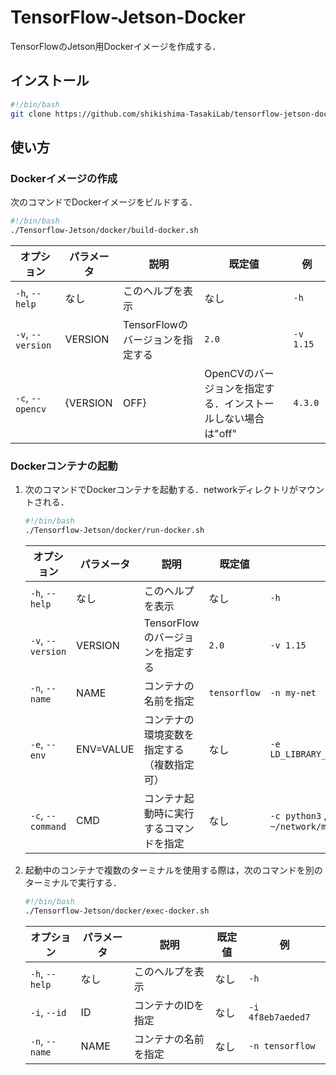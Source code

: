 # TensorFlow-Jetson-Docker
TensorFlowのJetson用Dockerイメージを作成する．

## インストール
```bash
#!/bin/bash
git clone https://github.com/shikishima-TasakiLab/tensorflow-jetson-docker.git Tensorflow-Jetson
```

## 使い方

### Dockerイメージの作成

次のコマンドでDockerイメージをビルドする．
```bash
#!/bin/bash
./Tensorflow-Jetson/docker/build-docker.sh
```
|オプション   |パラメータ   |説明                                      |既定値    |例                                         |
|-------------|-------------|------------------------------------------|----------|-------------------------------------------|
|`-h`, `--help`   |なし         |このヘルプを表示                          |なし      |`-h`|
|`-v`, `--version`|VERSION      |TensorFlowのバージョンを指定する          |`2.0`       |`-v 1.15`|
|`-c`, `--opencv` |{VERSION|OFF}|OpenCVのバージョンを指定する．インストールしない場合は"off"|`4.3.0`|`-c 3.4.1` , `-c off`|

### Dockerコンテナの起動

1. 次のコマンドでDockerコンテナを起動する．networkディレクトリがマウントされる．
    ```bash
    #!/bin/bash
    ./Tensorflow-Jetson/docker/run-docker.sh
    ```
    |オプション   |パラメータ|説明                                      |既定値    |例                                         |
    |-------------|----------|------------------------------------------|----------|-------------------------------------------|
    |`-h`, `--help`   |なし      |このヘルプを表示                          |なし      |`-h`|
    |`-v`, `--version`|VERSION   |TensorFlowのバージョンを指定する          |`2.0`       |`-v 1.15`|
    |`-n`, `--name`   |NAME      |コンテナの名前を指定                      |`tensorflow`|`-n my-net`|
    |`-e`, `--env`    |ENV=VALUE |コンテナの環境変数を指定する（複数指定可）|なし      |`-e LD_LIBRARY_PATH=/usr/local/lib`|
    |`-c`, `--command`|CMD       |コンテナ起動時に実行するコマンドを指定    |なし      |`-c python3` , `-c "python3 ~/network/main.py"` |

2. 起動中のコンテナで複数のターミナルを使用する際は，次のコマンドを別のターミナルで実行する．

    ```bash
    #!/bin/bash
    ./Tensorflow-Jetson/docker/exec-docker.sh
    ```
    |オプション|パラメータ|説明                |既定値    |例             |
    |----------|----------|--------------------|----------|---------------|
    |`-h`, `--help`|なし      |このヘルプを表示    |なし  |`-h`             |
    |`-i`, `--id`  |ID        |コンテナのIDを指定  |なし  |`-i 4f8eb7aeded7`|
    |`-n`, `--name`|NAME      |コンテナの名前を指定|なし  |`-n tensorflow`  |

